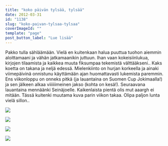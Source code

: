 ```yaml
---
title: "koko päivän tylsää, tylsää"
date: 2012-03-31
id: "1138"
slug: "koko-paivan-tylsaa-tylsaa"
coverImageId: ""
template: "page"
post_button_label: "Lue lisää"
---
```


Pakko tulla sähläämään. Vielä en kuitenkaan halua puuttua tuohon aiemmin aloittamaani ja vähän jatkamaanikin juttuun. Ihan vaan kokeisiinlukua, kirjojen tilaamista ja kaikkea muuta fiksumpaa tekemistä välttääkseni.. Kaks koetta on takana ja neljä edessä. Mielenkiinto on hurjan korkeella ja ainaki viimepäivinä onnistunu käyttämään ajan huomattavasti lukemista paremmin. Ens viikonloppu on onneks pitkä (ja lauantaina on Suomen Cup Jokimaalla!) ja sen jälkeen alkaa viiiiiimeinen jakso (kohta on kesä!). Seuraavana lauantaina mennäänki Seinäjoelle. Kaikenlaista pientä olis mut aaargh ei mitään. Tässä kuitenki muutama kuva parin viikon takaa. Olipa paljon lunta vielä sillon..

[![](/images/IMG_4783.jpg)](http://4.bp.blogspot.com/-FxvDCrGzKg4/T3CFdTKgQHI/AAAAAAAAAgg/Co5RoA5-P5A/s1600/IMG_4783.jpg)

[![](/images/IMG_4765.jpg)](http://1.bp.blogspot.com/-a7o8673svw0/T3CFPPv39wI/AAAAAAAAAgA/dwM1fXlT8MM/s1600/IMG_4765.jpg)

[![](/images/IMG_4795.jpg)](http://3.bp.blogspot.com/-DZnHxEWDDno/T3CFgqXw_bI/AAAAAAAAAgo/Q9SDyW3NNMU/s1600/IMG_4795.jpg)

[![](/images/IMG_4775.jpg)](http://3.bp.blogspot.com/-Fu1pKX5MONQ/T3CFVpg8mUI/AAAAAAAAAgQ/Je3cSrVjwgA/s1600/IMG_4775.jpg)

